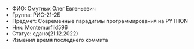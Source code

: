 - ФИО: Омутных Олег Евгеньевич
- Группа: РИС-21-2Б
- Предмет: Современные парадигмы программирования на PYTHON
- Ник: Montemurfild596
- Статус: сдано(21.12.2022)
- Изменил время последнего коммита